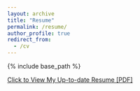 ```yaml
---
layout: archive
title: "Resume"
permalink: /resume/
author_profile: true
redirect_from:
  - /cv
---
```


{% include base_path %}

[Click to View My Up-to-date Resume [PDF]](http://tnybny.github.io/files/br_resume.pdf)

<!-- <embed src="http://tnybny.github.io/files/br_resume.pdf" width="650" height="1800" type='application/pdf'> -->
